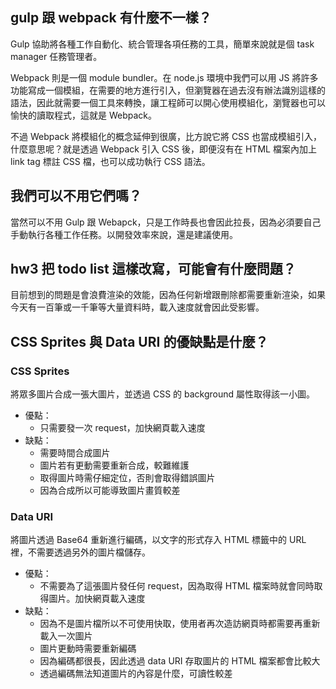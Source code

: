 ## gulp 跟 webpack 有什麼不一樣？
Gulp 協助將各種工作自動化、統合管理各項任務的工具，簡單來說就是個 task manager 任務管理者。

Webpack 則是一個 module bundler。在 node.js 環境中我們可以用 JS 將許多功能寫成一個模組，在需要的地方進行引入，但瀏覽器在過去沒有辦法識別這樣的語法，因此就需要一個工具來轉換，讓工程師可以開心使用模組化，瀏覽器也可以愉快的讀取程式，這就是 Webpack。

不過 Webpack 將模組化的概念延伸到很廣，比方說它將 CSS 也當成模組引入，什麼意思呢？就是透過 Webpack 引入 CSS 後，即便沒有在 HTML 檔案內加上 link tag 標註 CSS 檔，也可以成功執行 CSS 語法。

## 我們可以不用它們嗎？
當然可以不用 Gulp 跟 Webapck，只是工作時長也會因此拉長，因為必須要自己手動執行各種工作任務。以開發效率來說，還是建議使用。

## hw3 把 todo list 這樣改寫，可能會有什麼問題？
目前想到的問題是會浪費渲染的效能，因為任何新增跟刪除都需要重新渲染，如果今天有一百筆或一千筆等大量資料時，載入速度就會因此受影響。

## CSS Sprites 與 Data URI 的優缺點是什麼？
### CSS Sprites
將眾多圖片合成一張大圖片，並透過 CSS 的 background 屬性取得該一小圖。

* 優點：
  - 只需要發一次 request，加快網頁載入速度
* 缺點：
  - 需要時間合成圖片
  - 圖片若有更動需要重新合成，較難維護
  - 取得圖片時需仔細定位，否則會取得錯誤圖片
  - 因為合成所以可能導致圖片畫質較差

### Data URI
將圖片透過 Base64 重新進行編碼，以文字的形式存入 HTML 標籤中的 URL 裡，不需要透過另外的圖片檔儲存。

* 優點：
  - 不需要為了這張圖片發任何 request，因為取得 HTML 檔案時就會同時取得圖片。加快網頁載入速度
* 缺點：
  - 因為不是圖片檔所以不可使用快取，使用者再次造訪網頁時都需要再重新載入一次圖片
  - 圖片更動時需要重新編碼
  - 因為編碼都很長，因此透過 data URI 存取圖片的 HTML 檔案都會比較大
  - 透過編碼無法知道圖片的內容是什麼，可讀性較差
